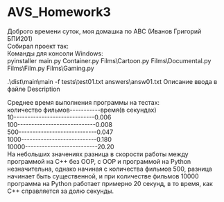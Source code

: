 # AVS_Homework3
Доброго времени суток, моя домашка по АВС (Иванов Григорий БПИ201)                                                    
Cобирал проект так:                                               
Команды для консоли Windows:                                                
pyinstaller main.py Container.py Films\Cartoon.py Films\Documental.py Films\Film.py Films\Gaming.py  

.\dist\main\main -f tests\test01.txt answers\answ01.txt
Описание ввода в файле Description

Среднее время выполнения программы на тестах:                                                           
количество фильмов-----------время(в секундах)                                        
10-----------------------------0.006                
100----------------------------0.008                        
500----------------------------0.047                                                                                    
1000---------------------------0.180                                                                                                                                               
10000--------------------------20.20                                                                                              
На небольших значениях разница в скорости работы между программой на С++ без OOP, с OOP и  программой на Python незначительна, однако начиная с количества фильмов 500, разница начинает быть существенной, и при количестве фильмов 10000 программа на Python работает примерно 20 секунд, в то время, как C++ справляется за долю секунды.
